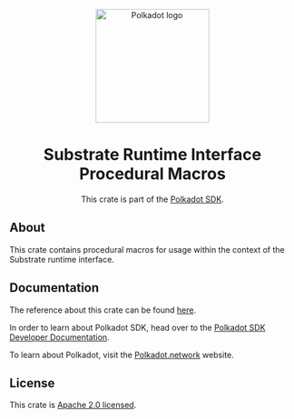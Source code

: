 <div align="center">

<img
alt="Polkadot logo" width="200"
src="https://raw.githubusercontent.com/paritytech/polkadot-sdk/rzadp/readmes/docs/images/Polkadot_Logo_Horizontal_Pink_BlackOnWhite.png">

# Substrate Runtime Interface Procedural Macros

This crate is part of the [Polkadot SDK](https://github.com/paritytech/polkadot-sdk/).

</div>

## About

This crate contains procedural macros for usage within the context of the Substrate runtime interface.

## Documentation

The reference about this crate can be found [here](https://paritytech.github.io/polkadot-sdk/master/sp_runtime_interface_proc_macro).

In order to learn about Polkadot SDK, head over to the [Polkadot SDK Developer Documentation](https://paritytech.github.io/polkadot-sdk/master/polkadot_sdk_docs/index.html).

To learn about Polkadot, visit the [Polkadot.network](https://polkadot.network/) website.

## License

This crate is [Apache 2.0 licensed](https://spdx.org/licenses/Apache-2.0.html).

